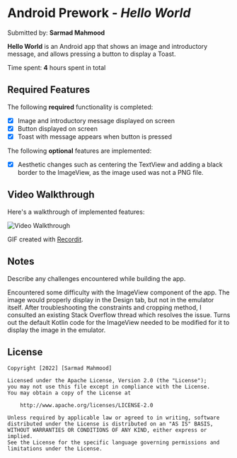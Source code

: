 # Android Prework - *Hello World*

Submitted by: **Sarmad Mahmood**

**Hello World** is an Android app that shows an image and introductory message, and allows pressing a button to display a Toast. 

Time spent: **4** hours spent in total

## Required Features

The following **required** functionality is completed:

* [X] Image and introductory message displayed on screen
* [X] Button displayed on screen
* [X] Toast with message appears when button is pressed 

The following **optional** features are implemented:

* [X] Aesthetic changes such as centering the TextView and adding a black border to the ImageView, as the image used was not a PNG file.

## Video Walkthrough

Here's a walkthrough of implemented features:

<img src='http://g.recordit.co/8hCShTerzY.gif' title='Video Walkthrough' width='' alt='Video Walkthrough' />

GIF created with [Recordit](https://recordit.co/).  

## Notes

Describe any challenges encountered while building the app.

Encountered some difficulty with the ImageView component of the app. The image would properly display in the Design tab, but not in the emulator itself. After troubleshooting the constraints and cropping method, I consulted an existing Stack Overflow thread which resolves the issue. Turns out the default Kotlin code for the ImageView needed to be modified for it to display the image in the emulator. 

## License

    Copyright [2022] [Sarmad Mahmood]

    Licensed under the Apache License, Version 2.0 (the "License");
    you may not use this file except in compliance with the License.
    You may obtain a copy of the License at

        http://www.apache.org/licenses/LICENSE-2.0

    Unless required by applicable law or agreed to in writing, software
    distributed under the License is distributed on an "AS IS" BASIS,
    WITHOUT WARRANTIES OR CONDITIONS OF ANY KIND, either express or implied.
    See the License for the specific language governing permissions and
    limitations under the License.

